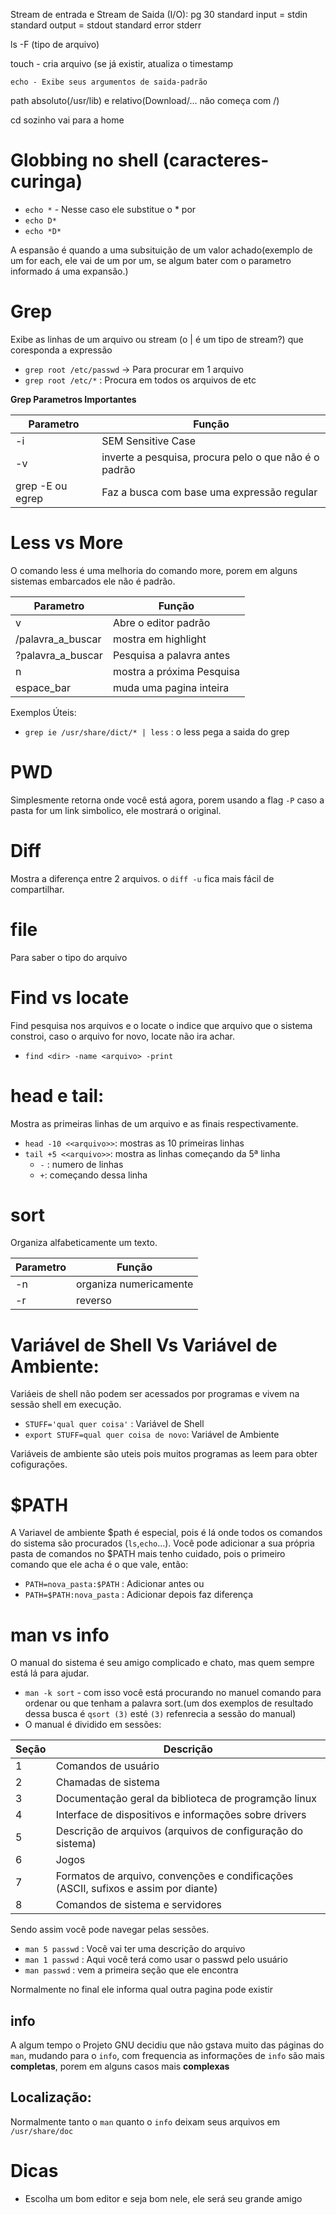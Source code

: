 Stream de entrada e Stream de Saida (I/O): pg 30 standard input = stdin standard output = stdout standard error stderr

ls -F (tipo de arquivo)

touch  - cria arquivo (se já existir, atualiza o timestamp

```
echo - Exibe seus argumentos de saida-padrão
```

path absoluto(/usr/lib) e relativo(Download/... não começa com /)

cd sozinho vai para a home

# Globbing no shell (caracteres-curinga)
- `echo *` - Nesse caso ele substitue o * por
- `echo D*`
- `echo *D*`

A espansão é quando a uma subsituição de um valor achado(exemplo de um for each, ele vai de um por um, se algum bater com o parametro informado á uma expansão.)

# Grep
Exibe as linhas de um arquivo ou stream (o | é um tipo de stream?) que coresponda a expressão
- `grep root /etc/passwd` -> Para procurar em 1 arquivo
- `grep root /etc/*` : Procura em todos os arquivos de etc

**Grep Parametros Importantes**

Parametro        | Função
---------------- | -----------------------------------------------------
-i               | SEM Sensitive Case
-v               | inverte a pesquisa, procura pelo o que não é o padrão
grep -E ou egrep | Faz a busca com base uma expressão regular

# Less vs More
O comando less é uma melhoria do comando more, porem em alguns sistemas embarcados ele não é padrão.

Parametro         | Função
----------------- | -------------------------
v                 | Abre o editor padrão
/palavra_a_buscar | mostra em highlight
?palavra_a_buscar | Pesquisa a palavra antes
n                 | mostra a próxima Pesquisa
espace_bar        | muda uma pagina inteira

Exemplos Úteis:
- `grep ie /usr/share/dict/* | less` : o less pega a saida do grep

# PWD
Simplesmente retorna onde você está agora, porem usando a flag `-P` caso a pasta for um link simbolico, ele mostrará o original.

# Diff
Mostra a diferença entre 2 arquivos. o `diff -u` fica mais fácil de compartilhar.

# file
Para saber o tipo do arquivo

# Find vs locate
Find pesquisa nos arquivos e o locate o indice que arquivo que o sistema constroi, caso o arquivo for novo, locate não ira achar.
- `find <dir> -name <arquivo> -print`

# head e tail:
Mostra as primeiras linhas de um arquivo e as finais respectivamente.
- `head -10 <<arquivo>>`: mostras as 10 primeiras linhas
- `tail +5 <<arquivo>>`: mostra as linhas começando da 5ª linha
  - `-` : numero de linhas
  - `+`: começando dessa linha

# sort
Organiza alfabeticamente um texto.

Parametro | Função
--------- | ----------------------
-n        | organiza numericamente
-r        | reverso

# Variável de Shell Vs Variável de Ambiente:
Variáeis de shell não podem ser acessados por programas e vivem na sessão shell em execução.
- `STUFF='qual quer coisa'` : Variável de Shell
- `export STUFF=qual quer coisa de novo`: Variável de Ambiente

Variáveis de ambiente são uteis pois muitos programas as leem para obter cofigurações.

# $PATH
A Variavel de ambiente $path é especial, pois é lá onde todos os comandos do sistema são procurados (`ls`,`echo`...). Você pode adicionar a sua própria pasta de comandos no $PATH mais tenho cuidado, pois o primeiro comando que ele acha é o que vale, então:
- `PATH=nova_pasta:$PATH` : Adicionar antes ou
- `PATH=$PATH:nova_pasta` : Adicionar depois faz diferença

# man vs info
O manual do sistema é seu amigo complicado e chato, mas quem sempre está lá para ajudar.
- `man -k sort` - com isso você está procurando no manuel comando para ordenar ou que tenham a palavra sort.(um dos exemplos de resultado dessa busca é `qsort (3)` esté `(3)` refenrecia a sessão do manual)
- O manual é dividido em sessões:

Seção | Descrição
----- | -----------------------------------------------------------------------------------
1     | Comandos de usuário
2     | Chamadas de sistema
3     | Documentação geral da biblioteca de programção linux
4     | Interface de dispositivos e informações sobre drivers
5     | Descrição de arquivos (arquivos de configuração do sistema)
6     | Jogos
7     | Formatos de arquivo, convenções e condificações (ASCII, sufixos e assim por diante)
8     | Comandos de sistema e servidores

Sendo assim você pode navegar pelas sessões.
- `man 5 passwd` : Você vai ter uma descrição do arquivo
- `man 1 passwd` : Aqui você terá como usar o passwd pelo usuário
- `man passwd` : vem a primeira seção que ele encontra

Normalmente no final ele informa qual outra pagina pode existir

## info

A algum tempo o Projeto GNU decidiu que não gstava muito das páginas do `man`, mudando para o `info`, com frequencia as informações de `info` são mais **completas**, porem em alguns casos mais **complexas**

## Localização:
Normalmente tanto o `man` quanto o `info` deixam seus arquivos em `/usr/share/doc`

# Dicas
- Escolha um bom editor e seja bom nele, ele será seu grande amigo
